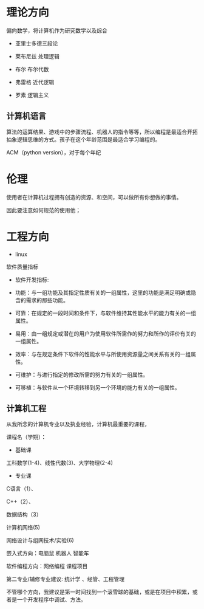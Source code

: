 # 理论方向

偏向数学，将计算机作为研究数学以及综合

- 亚里士多德三段论

- 莱布尼兹 处理逻辑

- 布尔 布尔代数

- 弗雷格 近代逻辑

- 罗素 逻辑主义



## 计算机语言

算法的运算结果、游戏中的步骤流程、机器人的指令等等，所以编程是最适合开拓抽象逻辑思维的方式。孩子在这个年龄范围是最适合学习编程的。

ACM（python version），对于每个年纪

# 伦理

使用者在计算机过程拥有创造的资源、和空间，可以做所有你想做的事情。

因此要注意如何规范的使用他；






# 工程方向

- linux

软件质量指标

- 软件开发指标:

- 功能：与一组功能及其指定性质有关的一组属性，这里的功能是满足明确或隐含的需求的那些功能。
- 可靠：在规定的一段时间和条件下，与软件维持其性能水平的能力有关的一组属性。
- 易用：由一组规定或潜在的用户为使用软件所需作的努力和所作的评价有关的一组属性。
- 效率：与在规定条件下软件的性能水平与所使用资源量之间关系有关的一组属性。
- 可维护：与进行指定的修改所需的努力有关的一组属性。
- 可移植：与软件从一个环境转移到另一个环境的能力有关的一组属性。



## 计算机工程

从我所念的计算机专业以及执业经验，计算机最重要的课程，

课程名（学期）：

- 基础课

工科数学(1-4)、线性代数(3)、大学物理(2-4)

- 专业课

C语言（1）、

C++（2）、

数据结构（3）

计算机网络(5)

网络设计与组网技术/实验(6)



 

嵌入式方向：电脑鼠 机器人 智能车  

软件编程方向：网络编程 课程项目

  

第二专业/辅修专业建议: 统计学 、经管、工程管理

不管哪个方向，我建议是第一时间找到一个滚雪球的基础，或是在项目中积累，或者是一个开发程序中调试、方法。

